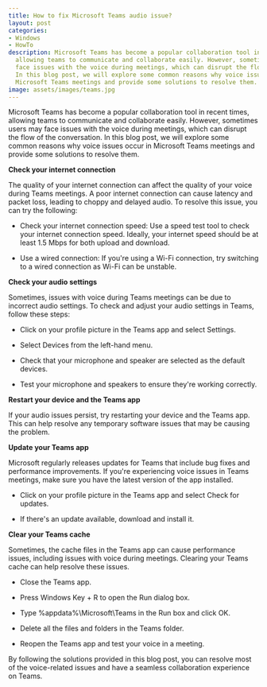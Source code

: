 ```yaml
---
title: How to fix Microsoft Teams audio issue?
layout: post
categories:
- Windows
- HowTo
description: Microsoft Teams has become a popular collaboration tool in recent times,
  allowing teams to communicate and collaborate easily. However, sometimes users may
  face issues with the voice during meetings, which can disrupt the flow of the conversation.
  In this blog post, we will explore some common reasons why voice issues occur in
  Microsoft Teams meetings and provide some solutions to resolve them.
image: assets/images/teams.jpg
---
```


Microsoft Teams has become a popular collaboration tool in recent times, allowing teams to communicate and collaborate easily. However, sometimes users may face issues with the voice during meetings, which can disrupt the flow of the conversation. In this blog post, we will explore some common reasons why voice issues occur in Microsoft Teams meetings and provide some solutions to resolve them.

**Check your internet connection**

The quality of your internet connection can affect the quality of your voice during Teams meetings. A poor internet connection can cause latency and packet loss, leading to choppy and delayed audio. To resolve this issue, you can try the following:

* Check your internet connection speed: Use a speed test tool to check your internet connection speed. Ideally, your internet speed should be at least 1.5 Mbps for both upload and download.

* Use a wired connection: If you're using a Wi-Fi connection, try switching to a wired connection as Wi-Fi can be unstable.
 
**Check your audio settings**

Sometimes, issues with voice during Teams meetings can be due to incorrect audio settings. To check and adjust your audio settings in Teams, follow these steps:

* Click on your profile picture in the Teams app and select Settings.

* Select Devices from the left-hand menu.

* Check that your microphone and speaker are selected as the default devices.

* Test your microphone and speakers to ensure they're working correctly.

 **Restart your device and the Teams app**

If your audio issues persist, try restarting your device and the Teams app. This can help resolve any temporary software issues that may be causing the problem.

 **Update your Teams app**

Microsoft regularly releases updates for Teams that include bug fixes and performance improvements. If you're experiencing voice issues in Teams meetings, make sure you have the latest version of the app installed.

* Click on your profile picture in the Teams app and select Check for updates.

* If there's an update available, download and install it.

 **Clear your Teams cache**

Sometimes, the cache files in the Teams app can cause performance issues, including issues with voice during meetings. Clearing your Teams cache can help resolve these issues.

* Close the Teams app.

* Press Windows Key + R to open the Run dialog box.

* Type %appdata%\Microsoft\Teams in the Run box and click OK.

* Delete all the files and folders in the Teams folder.

* Reopen the Teams app and test your voice in a meeting.

By following the solutions provided in this blog post, you can resolve most of the voice-related issues and have a seamless collaboration experience on Teams.
